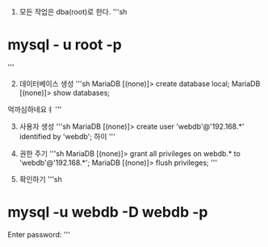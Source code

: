 1. 모든 작업은 dba(root)로 한다.
'''sh
# mysql - u root -p
'''

2. 데이터베이스 생성
'''sh
MariaDB [(none)]> create database local;
MariaDB [(none)]> show databases;

억까심하네요ㅕ
'''

3. 사용자 생성
'''sh
MariaDB [(none)]> create user 'webdb'@'192.168.*' identified by 'webdb';
하이
'''

4. 권한 주기
'''sh
MariaDB [(none)]> grant all privileges on webdb.* to 'webdb'@'192.168.*';
MariaDB [(none)]> flush privileges;
'''

5. 확인하기
'''sh
# mysql -u webdb -D webdb -p
Enter password:
'''
